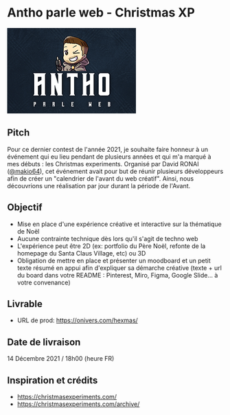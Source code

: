 # Antho parle web - Christmas XP

![APW for Three.js](apw.png)


## Pitch
Pour ce dernier contest de l'année 2021, je souhaite faire honneur à un événement qui eu lieu pendant de plusieurs années et qui m'a marqué à mes débuts : les Christmas experiments.
Organisé par David RONAI ([@makio64](https://twitter.com/makio64)), cet événement avait pour but de réunir plusieurs développeurs afin de créer un "calendrier de l'avant du web créatif". Ainsi, nous découvrions une réalisation par jour durant la période de l'Avant.
## Objectif
- Mise en place d'une expérience créative et interactive sur la thématique de Noël
- Aucune contrainte technique dès lors qu'il s'agit de techno web
- L'expérience peut être 2D (ex: portfolio du Père Noël, refonte de la homepage du Santa Claus Village, etc) ou 3D
- Obligation de mettre en place et présenter un moodboard et un petit texte résumé en appui afin d'expliquer sa démarche créative (texte + url du board dans votre README : Pinterest, Miro, Figma, Google Slide... à votre convenance)

## Livrable
- URL de prod: https://onivers.com/hexmas/

## Date de livraison
14 Décembre 2021 / 18h00 (heure FR)

## Inspiration et crédits

- https://christmasexperiments.com/
- https://christmasexperiments.com/archive/
